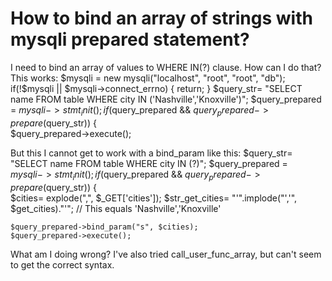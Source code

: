 
# How to bind an array of strings with mysqli prepared statement?

I need to bind an array of values to WHERE IN(?) clause. How can I do that?
This works:
$mysqli = new mysqli("localhost", "root", "root", "db");
if(!$mysqli || $mysqli->connect_errno)
{
    return;
}
$query_str= "SELECT name FROM table WHERE city IN ('Nashville','Knoxville')";
$query_prepared = $mysqli->stmt_init();
if($query_prepared && $query_prepared->prepare($query_str))
{       
    $query_prepared->execute();

But this I cannot get to work with a bind_param like this:
$query_str= "SELECT name FROM table WHERE city IN (?)";
$query_prepared = $mysqli->stmt_init();
if($query_prepared && $query_prepared->prepare($query_str))
{       
    $cities= explode(",", $_GET['cities']);
    $str_get_cities=  "'".implode("','", $get_cities)."'"; // This equals 'Nashville','Knoxville'

    $query_prepared->bind_param("s", $cities);
    $query_prepared->execute();

What am I doing wrong?
I've also tried call_user_func_array, but can't seem to get the correct syntax.

        